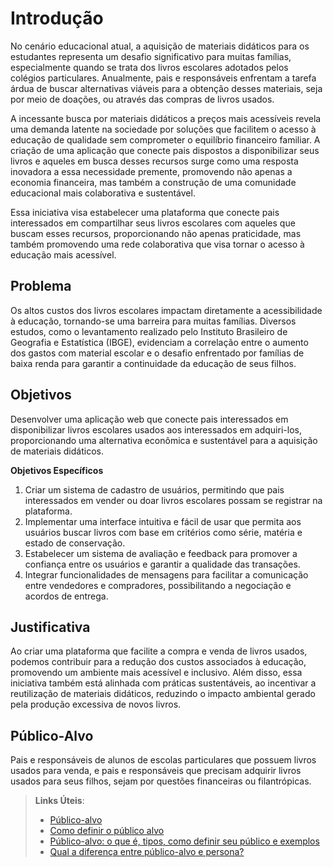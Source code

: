 # Introdução

No cenário educacional atual, a aquisição de materiais didáticos para os estudantes representa um desafio significativo para muitas famílias, especialmente quando se trata dos livros escolares adotados pelos colégios particulares. Anualmente, pais e responsáveis enfrentam a tarefa árdua de buscar alternativas viáveis para a obtenção desses materiais, seja por meio de doações, ou através das compras de livros usados.

A incessante busca por materiais didáticos a preços mais acessíveis revela uma demanda latente na sociedade por soluções que facilitem o acesso à educação de qualidade sem comprometer o equilíbrio financeiro familiar. A criação de uma aplicação que conecte pais dispostos a disponibilizar seus livros e aqueles em busca desses recursos surge como uma resposta inovadora a essa necessidade premente, promovendo não apenas a economia financeira, mas também a construção de uma comunidade educacional mais colaborativa e sustentável.

Essa iniciativa visa estabelecer uma plataforma que conecte pais interessados em compartilhar seus livros escolares com aqueles que buscam esses recursos, proporcionando não apenas praticidade, mas também promovendo uma rede colaborativa que visa tornar o acesso à educação mais acessível.

## Problema
Os altos custos dos livros escolares impactam diretamente a acessibilidade à educação, tornando-se uma barreira para muitas famílias. Diversos estudos, como o levantamento realizado pelo Instituto Brasileiro de Geografia e Estatística (IBGE), evidenciam a correlação entre o aumento dos gastos com material escolar e o desafio enfrentado por famílias de baixa renda para garantir a continuidade da educação de seus filhos.

## Objetivos

Desenvolver uma aplicação web que conecte pais interessados em disponibilizar livros escolares usados aos interessados em adquiri-los, proporcionando uma alternativa econômica e sustentável para a aquisição de materiais didáticos.

**Objetivos Específicos**
1.	Criar um sistema de cadastro de usuários, permitindo que pais interessados em vender ou doar livros escolares possam se registrar na plataforma.
2.	Implementar uma interface intuitiva e fácil de usar que permita aos usuários buscar livros com base em critérios como série, matéria e estado de conservação.
3.	Estabelecer um sistema de avaliação e feedback para promover a confiança entre os usuários e garantir a qualidade das transações.
4.	Integrar funcionalidades de mensagens para facilitar a comunicação entre vendedores e compradores, possibilitando a negociação e acordos de entrega.


## Justificativa

Ao criar uma plataforma que facilite a compra e venda de livros usados, podemos contribuir para a redução dos custos associados à educação, promovendo um ambiente mais acessível e inclusivo. Além disso, essa iniciativa também está alinhada com práticas sustentáveis, ao incentivar a reutilização de materiais didáticos, reduzindo o impacto ambiental gerado pela produção excessiva de novos livros.


## Público-Alvo

Pais e responsáveis de alunos de escolas particulares que possuem livros usados para venda, e pais e responsáveis que precisam adquirir livros usados para seus filhos, sejam por questões financeiras ou filantrópicas.

> **Links Úteis**:
> - [Público-alvo](https://blog.hotmart.com/pt-br/publico-alvo/)
> - [Como definir o público alvo](https://exame.com/pme/5-dicas-essenciais-para-definir-o-publico-alvo-do-seu-negocio/)
> - [Público-alvo: o que é, tipos, como definir seu público e exemplos](https://klickpages.com.br/blog/publico-alvo-o-que-e/)
> - [Qual a diferença entre público-alvo e persona?](https://rockcontent.com/blog/diferenca-publico-alvo-e-persona/)
